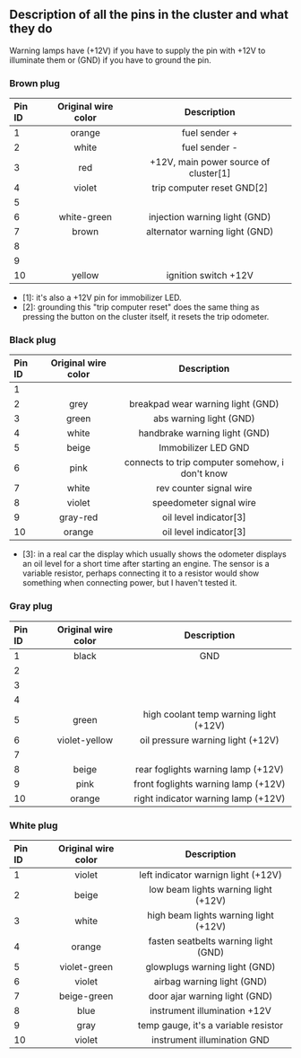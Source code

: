 ## Description of all the pins in the cluster and what they do
Warning lamps have (+12V) if you have to supply the pin with +12V to illuminate them or (GND) if you have to ground the pin.

### Brown plug

| Pin ID | Original wire color | Description |
|:-|:-:|:-:|
| 1 | orange | fuel sender + |
| 2 | white | fuel sender - |
| 3 | red | +12V, main power source of cluster[1] |
| 4 | violet | trip computer reset GND[2] |
| 5 | |||
| 6 | white-green | injection warning light (GND) |
| 7 | brown | alternator warning light (GND) |
| 8 |||
| 9 |||
| 10 | yellow | ignition switch +12V |

* [1]: it's also a +12V pin for immobilizer LED.
* [2]: grounding this "trip computer reset" does the same thing as pressing the button on the cluster itself, it resets the trip odometer.

### Black plug

| Pin ID | Original wire color | Description |
|:-|:-:|:-:|
| 1 | ||
| 2 | grey | breakpad wear warning light (GND) |
| 3 | green | abs warning light (GND) |
| 4 | white | handbrake warning light (GND) |
| 5 | beige | Immobilizer LED GND |
| 6 | pink | connects to trip computer somehow, i don't know |
| 7 | white | rev counter signal wire |
| 8 | violet | speedometer signal wire |
| 9 | gray-red | oil level indicator[3] |
| 10 | orange | oil level indicator[3] |

* [3]: in a real car the display which usually shows the odometer displays an oil level for a short time after starting an engine. The sensor is a variable resistor, perhaps connecting it to a resistor would show something when connecting power, but I haven't tested it.

### Gray plug

| Pin ID | Original wire color | Description |
|:-|:-:|:-:|
| 1 | black | GND |
| 2 |||
| 3 |||
| 4 |||
| 5 | green | high coolant temp warning light (+12V) |
| 6 | violet-yellow | oil pressure warning light (+12V) |
| 7 | ||
| 8 | beige | rear foglights warning lamp (+12V) |
| 9 | pink | front foglights warning lamp (+12V) |
| 10 | orange | right indicator warning lamp (+12V) |

### White plug
| Pin ID | Original wire color | Description |
|:-|:-:|:-:|
| 1 | violet | left indicator warnign light (+12V) |
| 2 | beige | low beam lights warning light (+12V) |
| 3 | white | high beam lights warning light (+12V) |
| 4 | orange | fasten seatbelts warning light (GND) |
| 5 | violet-green | glowplugs warning light (GND) |
| 6 | violet | airbag warning light (GND) |
| 7 | beige-green | door ajar warning light (GND) |
| 8 | blue | instrument illumination +12V |
| 9 | gray | temp gauge, it's a variable resistor |
| 10 | violet | instrument illumination GND |

